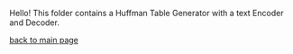 Hello! This folder contains a Huffman Table Generator with a text Encoder and Decoder.
  
[back to main page](https://github.com/shooby-d/projects) 
